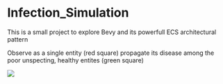 # Infection_Simulation

This is a small project to explore Bevy and its powerfull ECS architectural pattern

Observe as a single entity (red square) propagate its disease among the poor unspecting, healthy entites (green square)


![](https://github.com/infection_simulation/example5k.gif)

